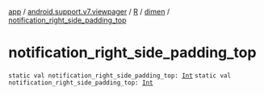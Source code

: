 [app](../../../index.md) / [android.support.v7.viewpager](../../index.md) / [R](../index.md) / [dimen](index.md) / [notification_right_side_padding_top](./notification_right_side_padding_top.md)

# notification_right_side_padding_top

`static val notification_right_side_padding_top: `[`Int`](https://kotlinlang.org/api/latest/jvm/stdlib/kotlin/-int/index.html)
`static val notification_right_side_padding_top: `[`Int`](https://kotlinlang.org/api/latest/jvm/stdlib/kotlin/-int/index.html)